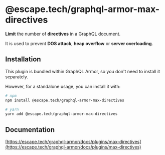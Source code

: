 # @escape.tech/graphql-armor-max-directives

**Limit** the number of **directives** in a GraphQL document.

It is used to prevent **DOS attack**, **heap overflow** or **server overloading**.

## Installation

This plugin is bundled within GraphQL Armor, so you don't need to install it separately.

However, for a standalone usage, you can install it with:

```bash
# npm
npm install @escape.tech/graphql-armor-max-directives

# yarn
yarn add @escape.tech/graphql-armor-max-directives
```

## Documentation

[https://escape.tech/graphql-armor/docs/plugins/max-directives](https://escape.tech/graphql-armor/docs/plugins/max-directives)
